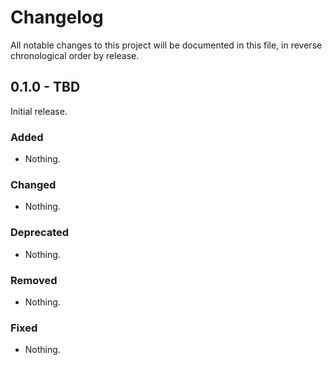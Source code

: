 # Changelog

All notable changes to this project will be documented in this file, in reverse chronological order by release.

## 0.1.0 - TBD

Initial release.

### Added

- Nothing.

### Changed

- Nothing.

### Deprecated

- Nothing.

### Removed

- Nothing.

### Fixed

- Nothing.
